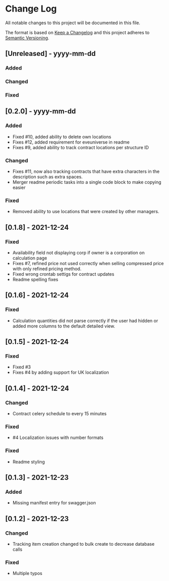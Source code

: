 # Change Log

All notable changes to this project will be documented in this file.

The format is based on [Keep a Changelog](http://keepachangelog.com/)
and this project adheres to [Semantic Versioning](http://semver.org/).

## [Unreleased] - yyyy-mm-dd

### Added

### Changed

### Fixed

## [0.2.0] - yyyy-mm-dd

### Added
- Fixed #10, added ability to delete own locations
- Fixes #12, added requirement for eveuniverse in readme
- Fixes #9, added ability to track contract locations per structure ID

### Changed
- Fixes #11, now also tracking contracts that have extra characters in the description such as extra spaces.
- Merger readme periodic tasks into a single code block to make copying easier

### Fixed
- Removed ability to use locations that were created by other managers.

## [0.1.8] - 2021-12-24

### Fixed
- Availability field not displaying corp if owner is a corporation on calculation page
- Fixes #7, refined price not used correctly when selling compressed price with only refined pricing method.
- Fixed wrong crontab settigs for contract updates
- Readme spelling fixes

## [0.1.6] - 2021-12-24

### Fixed
- Calculation quantities did not parse correctly if the user had hidden or added more columns to the default detailed view.

## [0.1.5] - 2021-12-24

### Fixed
- Fixed #3
- Fixes #4 by adding support for UK localization

## [0.1.4] - 2021-12-24

### Changed
- Contract celery schedule to every 15 minutes

### Fixed
- #4 Localization issues with number formats

### Fixed
- Readme styling

## [0.1.3] - 2021-12-23

### Added
- Missing manifest entry for swagger.json

## [0.1.2] - 2021-12-23

### Changed
- Tracking item creation changed to bulk create to decrease database calls

### Fixed
- Multiple typos
